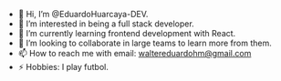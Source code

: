 - 👋 Hi, I’m @EduardoHuarcaya-DEV.
- 👀 I’m interested in being a full stack developer.
- 🌱 I’m currently learning frontend development with React.
- 💞️ I’m looking to collaborate in large teams to learn more from them.
- 📫 How to reach me with email: waltereduardohm@gmail.com
- ⚡ Hobbies: I play futbol.

<!---
EduardoHuarcaya-DEV/EduardoHuarcaya-DEV is a ✨ special ✨ repository because its `README.md` (this file) appears on your GitHub profile.
You can click the Preview link to take a look at your changes.
--->
